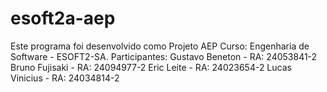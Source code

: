 # esoft2a-aep
Este programa foi desenvolvido como Projeto AEP Curso: Engenharia de Software - ESOFT2-SA.  Participantes:  Gustavo Beneton - RA: 24053841-2 Bruno Fujisaki - RA: 24094977-2 Eric Leite - RA: 24023654-2 Lucas Vinicius - RA: 24034814-2 
